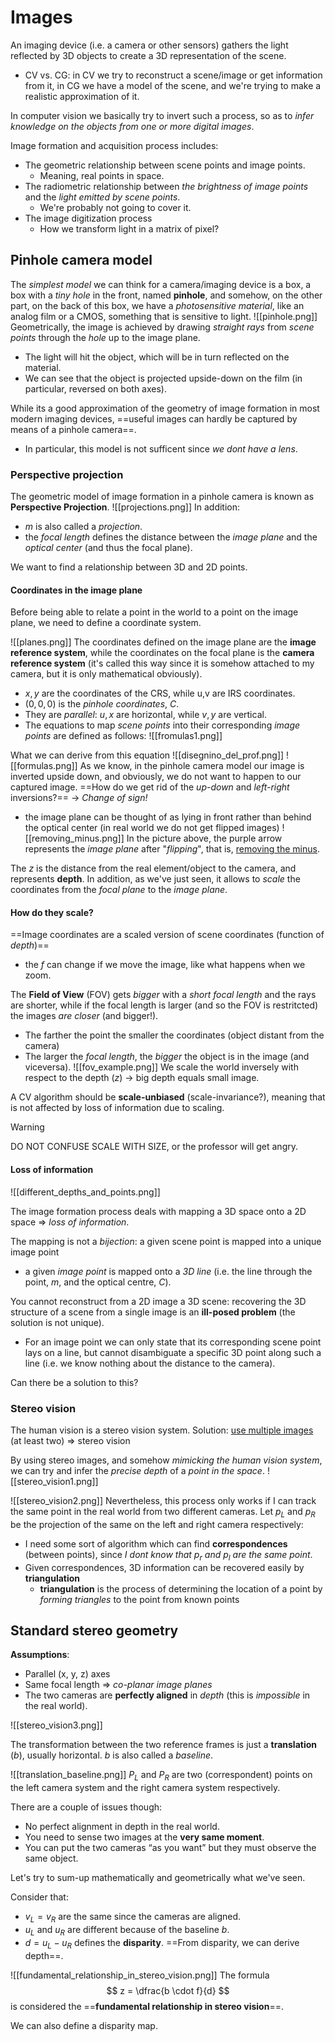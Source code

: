 # Images
An imaging device (i.e. a camera or other sensors) gathers the light reflected by 3D objects to create a 3D representation of the scene.
- CV vs. CG: in CV we try to reconstruct a scene/image or get information from it, in CG we have a model of the scene, and we're trying to make a realistic approximation of it.

In computer vision we basically try to invert such a process, so as to _infer knowledge on the objects from one or more digital images_. 

Image formation and acquisition process includes: 
- The geometric relationship between scene points and image points.
	- Meaning, real points in space. 
- The radiometric relationship between _the brightness of image points_ and the _light emitted by scene points_. 
	- We're probably not going to cover it. 
- The image digitization process
	- How we transform light in a matrix of pixel?

## Pinhole camera model
The _simplest model_ we can think for a camera/imaging device is a box, a box with a _tiny hole_ in the front, named __pinhole__, and somehow, on the other part, on the back of this box, we have a _photosensitive material_, like an analog film or a CMOS, something that is sensitive to light. 
![[pinhole.png]]
Geometrically, the image is achieved by drawing _straight rays_ from _scene points_ through the _hole_ up to the image plane.

- The light will hit the object, which will be in turn reflected on the material. 
- We can see that the object is projected upside-down on the film (in particular, reversed on both axes). 

While its a good approximation of the geometry of image formation in most modern imaging devices, ==useful images can hardly be captured by means of a pinhole camera==. 
- In particular, this model is not sufficent since _we dont have a lens_. 

### Perspective projection
The geometric model of image formation in a pinhole camera is known as __Perspective Projection__. 
![[projections.png]]
In addition:
- $m$ is also called a _projection_. 
- the _focal length_ defines the distance between the _image plane_ and the _optical center_ (and thus the focal plane). 

We want to find a relationship between 3D and 2D points. 

#### Coordinates in the image plane
Before being able to relate a point in the world to a point on the image plane, we need to define a coordinate system. 

![[planes.png]]
 The coordinates defined on the image plane are the __image reference system__, while the coordinates on the focal plane is the __camera reference system__ (it's called this way since it is somehow attached to my camera, but it is only mathematical obviously).  

- $x, y$ are the coordinates of the CRS, while u,v are IRS coordinates. 
- $(0,0,0)$ is the _pinhole coordinates_, $C$. 
- They are _parallel_: $u,x$ are horizontal, while $v,y$ are vertical. 
- The equations to map _scene points_ into their corresponding _image points_ are defined as follows:
![[fromulas1.png]]

What we can derive from this equation
![[disegnino_del_prof.png]]
![[formulas.png]]
As we know, in the pinhole camera model our image is inverted upside down, and obviously, we do not want to happen to our captured image. ==How do we get rid of the _up-down_ and _left-right_ inversions?== -> _Change of sign!_ 
- the image plane can be thought of as lying in front rather than behind the optical center (in real world we do not get flipped images)
![[removing_minus.png]]
In the picture above, the purple arrow represents the _image plane_ after "_flipping_", that is, <u>removing the minus</u>. 

The $z$ is the distance from the real element/object to the camera, and represents __depth__.
In addition, as we've just seen, it allows to _scale_ the coordinates from the _focal plane_ to the _image plane_.   

#### How do they scale?
==Image coordinates are a scaled version of scene coordinates (function of _depth_)==
- the $f$ can change if we move the image, like what happens when we zoom. 

The __Field of View__ (FOV) gets _bigger_ with a _short focal length_ and the rays are shorter, while if the focal length is larger (and so the FOV is restritcted) the images _are closer_ (and bigger!). 
- The farther the point the smaller the coordinates (object distant from the camera)
- The larger the _focal length_, the _bigger_ the object is in the image (and viceversa). 
![[fov_example.png]]
We scale the world inversely with respect to the depth ($z$) -> big depth equals small image.

A CV algorithm should be __scale-unbiased__ (scale-invariance?), meaning that is not affected by loss of information due to scaling. 

>[!WARNING]
> DO NOT CONFUSE SCALE WITH SIZE, or the professor will get angry. 

#### Loss of information

![[different_depths_and_points.png]]

The image formation process deals with mapping a 3D space onto a 2D space => _loss of information_.

The mapping is not a _bijection_: a given scene point is mapped into a unique image point 
- a given _image point_ is mapped onto a _3D line_ (i.e. the line through the point, $m$, and the optical centre, $C$).

You cannot reconstruct from a 2D image a 3D scene: recovering the 3D structure of a scene from a single image is an __ill-posed problem__ (the solution is not unique).
- For an image point we can only state that its corresponding scene point lays on a line, but cannot disambiguate a specific 3D point along such a line (i.e. we know nothing about the distance to the camera).

Can there be a solution to this?

### Stereo vision
The human vision is a stereo vision system. 
Solution: <u>use multiple images</u> (at least two) => stereo vision

By using stereo images, and somehow _mimicking the human vision system_, we can try and infer the _precise depth_ of a _point in the space_.
![[stereo_vision1.png]]

![[stereo_vision2.png]]
Nevertheless, this process only works if I can track the same point in the real world from two different cameras. Let $p_L$ and $p_R$ be the projection of the same on the left and right camera respectively:
- I need some sort of algorithm which can find __correspondences__ (between points), since _I dont know that $p_r$ and $p_l$ are the same point_. 
-  Given correspondences, 3D information can be recovered easily by __triangulation__ 
	- __triangulation__ is the process of determining the location of a point by _forming triangles_ to the point from known points

## Standard stereo geometry 
__Assumptions__: 
- Parallel (x, y, z) axes 
- Same focal length => _co-planar image planes_ 
- The two cameras are __perfectly aligned__ in _depth_ (this is _impossible_ in the real world). 

![[stereo_vision3.png]]

The transformation between the two reference frames is just a __translation__ ($b$), usually horizontal. $b$ is also called a _baseline_.
 
![[translation_baseline.png]]
$P_L$ and $P_R$ are two (correspondent) points on the left camera system and the right camera system respectively. 

There are a couple of issues though:
- No perfect alignment in depth in the real world. 
- You need to sense two images at the __very same moment__. 
- You can put the two cameras “as you want” but they must observe the same object. 

Let's try to sum-up mathematically and geometrically what we've seen. 

Consider that:
- $v_L = v_R$ are the same since the cameras are aligned.  
- $u_L$ and $u_R$ are different because of the baseline $b$. 
- $d = u_L - u_R$ defines the __disparity__. ==From disparity, we can derive depth==.   

![[fundamental_relationship_in_stereo_vision.png]]
The formula 
$$
z = \dfrac{b \cdot f}{d}
$$
is considered the ==__fundamental relationship in stereo vision__==. 

We can also define a disparity map. 